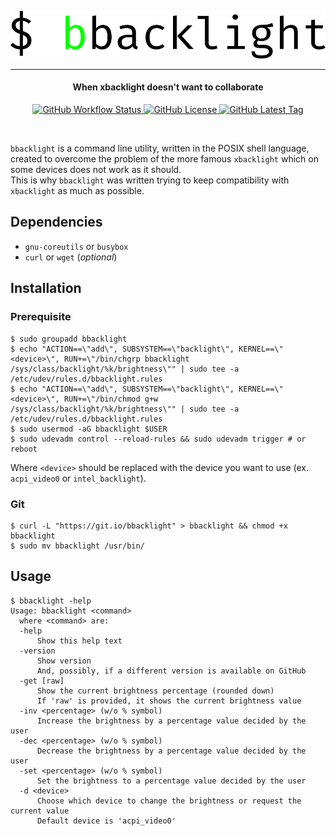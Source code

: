 <p align="center"><img alt="Logo" src="images/logo.svg"></p>
<hr>
<h4 align="center">When xbacklight doesn't want to collaborate</h4>
<p align="center">
  <a href="https://github.com/giuseppe998e/bbacklight/actions?query=workflow%3AShellcheck">
    <img alt="GitHub Workflow Status" src="https://img.shields.io/github/workflow/status/giuseppe998e/bbacklight/Shellcheck?style=flat-square">
  </a> 
  <a href="https://github.com/giuseppe998e/bbacklight/blob/main/LICENSE">
    <img alt="GitHub License" src="https://img.shields.io/github/license/giuseppe998e/bbacklight?style=flat-square">
  </a> 
  <a href="#installation">
    <img alt="GitHub Latest Tag" src="https://img.shields.io/github/v/tag/giuseppe998e/bbacklight?style=flat-square">
  </a>
</p>
<br>

`bbacklight` is a command line utility, written in the POSIX shell language, created to overcome the problem of the more famous `xbacklight` which on some devices does not work as it should.  
This is why `bbacklight` was written trying to keep compatibility with `xbacklight` as much as possible.  

## Dependencies
- `gnu-coreutils` or `busybox`
- `curl` or `wget` (*optional*)


## Installation
### Prerequisite
```console
$ sudo groupadd bbacklight
$ echo "ACTION==\"add\", SUBSYSTEM==\"backlight\", KERNEL==\"<device>\", RUN+=\"/bin/chgrp bbacklight /sys/class/backlight/%k/brightness\"" | sudo tee -a /etc/udev/rules.d/bbacklight.rules
$ echo "ACTION==\"add\", SUBSYSTEM==\"backlight\", KERNEL==\"<device>\", RUN+=\"/bin/chmod g+w /sys/class/backlight/%k/brightness\"" | sudo tee -a /etc/udev/rules.d/bbacklight.rules
$ sudo usermod -aG bbacklight $USER
$ sudo udevadm control --reload-rules && sudo udevadm trigger # or reboot
```
Where `<device>` should be replaced with the device you want to use (ex. `acpi_video0` or `intel_backlight`).

### Git
```console
$ curl -L "https://git.io/bbacklight" > bbacklight && chmod +x bbacklight
$ sudo mv bbacklight /usr/bin/
```


## Usage
```console
$ bbacklight -help
Usage: bbacklight <command>
  where <command> are:
  -help
      Show this help text
  -version
      Show version
      And, possibly, if a different version is available on GitHub
  -get [raw]
      Show the current brightness percentage (rounded down)
      If 'raw' is provided, it shows the current brightness value
  -inv <percentage> (w/o % symbol)
      Increase the brightness by a percentage value decided by the user
  -dec <percentage> (w/o % symbol)
      Decrease the brightness by a percentage value decided by the user
  -set <percentage> (w/o % symbol)
      Set the brightness to a percentage value decided by the user
  -d <device>
      Choose which device to change the brightness or request the current value
      Default device is 'acpi_video0'
```
